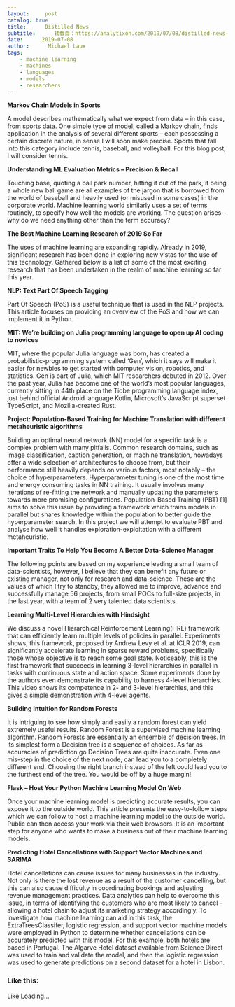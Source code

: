 ```yaml
---
layout:     post
catalog: true
title:      Distilled News
subtitle:      转载自：https://analytixon.com/2019/07/08/distilled-news-1127/
date:      2019-07-08
author:      Michael Laux
tags:
    - machine learning
    - machines
    - languages
    - models
    - researchers
---
```


**Markov Chain Models in Sports**

A model describes mathematically what we expect from data – in this case, from sports data. One simple type of model, called a Markov chain, finds application in the analysis of several different sports – each possessing a certain discrete nature, in sense I will soon make precise. Sports that fall into this category include tennis, baseball, and volleyball. For this blog post, I will consider tennis.

**Understanding ML Evaluation Metrics – Precision & Recall**

Touching base, quoting a ball park number, hitting it out of the park, it being a whole new ball game are all examples of the jargon that is borrowed from the world of baseball and heavily used (or misused in some cases) in the corporate world. Machine learning world similarly uses a set of terms routinely, to specify how well the models are working. The question arises – why do we need anything other than the term accuracy?

**The Best Machine Learning Research of 2019 So Far**

The uses of machine learning are expanding rapidly. Already in 2019, significant research has been done in exploring new vistas for the use of this technology. Gathered below is a list of some of the most exciting research that has been undertaken in the realm of machine learning so far this year.

**NLP: Text Part Of Speech Tagging**

Part Of Speech (PoS) is a useful technique that is used in the NLP projects. This article focuses on providing an overview of the PoS and how we can implement it in Python.

**MIT: We’re building on Julia programming language to open up AI coding to novices**

MIT, where the popular Julia language was born, has created a probabilistic-programming system called ‘Gen’, which it says will make it easier for newbies to get started with computer vision, robotics, and statistics. Gen is part of Julia, which MIT researchers debuted in 2012. Over the past year, Julia has become one of the world’s most popular languages, currently sitting in 44th place on the Tiobe programming language index, just behind official Android language Kotlin, Microsoft’s JavaScript superset TypeScript, and Mozilla-created Rust.

**Project: Population-Based Training for Machine Translation with different metaheuristic algorithms**

Building an optimal neural network (NN) model for a specific task is a complex problem with many pitfalls. Common research domains, such as image classification, caption generation, or machine translation, nowadays offer a wide selection of architectures to choose from, but their performance still heavily depends on various factors, most notably – the choice of hyperparameters. Hyperparameter tuning is one of the most time and energy consuming tasks in NN training. It usually involves many iterations of re-fitting the network and manually updating the parameters towards more promising configurations. Population-Based Training (PBT) [1] aims to solve this issue by providing a framework which trains models in parallel but shares knowledge within the population to better guide the hyperparameter search. In this project we will attempt to evaluate PBT and analyse how well it handles exploration-exploitation with a different metaheuristic.

**Important Traits To Help You Become A Better Data-Science Manager**

The following points are based on my experience leading a small team of data-scientists, however, I believe that they can benefit any future or existing manager, not only for research and data-science. These are the values of which I try to standby, they allowed me to improve, advance and successfully manage 56 projects, from small POCs to full-size projects, in the last year, with a team of 2 very talented data scientists.

**Learning Multi-Level Hierarchies with Hindsight**

We discuss a novel Hierarchical Reinforcement Learning(HRL) framework that can efficiently learn multiple levels of policies in parallel. Experiments shows, this framework, proposed by Andrew Levy et al. at ICLR 2019, can significantly accelerate learning in sparse reward problems, specifically those whose objective is to reach some goal state. Noticeably, this is the first framework that succeeds in learning 3-level hierarchies in parallel in tasks with continuous state and action space. Some experiments done by the authors even demonstrate its capability to harness 4-level hierarchies. This video shows its competence in 2- and 3-level hierarchies, and this gives a simple demonstration with 4-level agents.

**Building Intuition for Random Forests**

It is intriguing to see how simply and easily a random forest can yield extremely useful results. Random Forest is a supervised machine learning algorithm. Random Forests are essentially an ensemble of decision trees. In its simplest form a Decision tree is a sequence of choices. As far as accuracies of prediction go Decision Trees are quite inaccurate. Even one mis-step in the choice of the next node, can lead you to a completely different end. Choosing the right branch instead of the left could lead you to the furthest end of the tree. You would be off by a huge margin!

**Flask – Host Your Python Machine Learning Model On Web**

Once your machine learning model is predicting accurate results, you can expose it to the outside world. This article presents the easy-to-follow steps which we can follow to host a machine learning model to the outside world. Public can then access your work via their web browsers. It is an important step for anyone who wants to make a business out of their machine learning models.

**Predicting Hotel Cancellations with Support Vector Machines and SARIMA**

Hotel cancellations can cause issues for many businesses in the industry. Not only is there the lost revenue as a result of the customer cancelling, but this can also cause difficulty in coordinating bookings and adjusting revenue management practices. Data analytics can help to overcome this issue, in terms of identifying the customers who are most likely to cancel – allowing a hotel chain to adjust its marketing strategy accordingly. To investigate how machine learning can aid in this task, the ExtraTreesClassifer, logistic regression, and support vector machine models were employed in Python to determine whether cancellations can be accurately predicted with this model. For this example, both hotels are based in Portugal. The Algarve Hotel dataset available from Science Direct was used to train and validate the model, and then the logistic regression was used to generate predictions on a second dataset for a hotel in Lisbon.

### Like this:

Like Loading...
